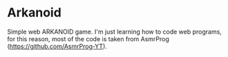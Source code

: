 # Arkanoid
Simple web ARKANOID game.
I'm just learning how to code web programs, for this reason, most of the code is taken from AsmrProg (https://github.com/AsmrProg-YT).
